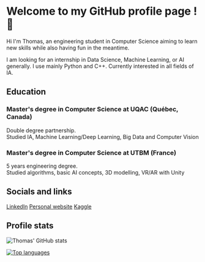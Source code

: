 # Welcome to my GitHub profile page ! 👋

Hi I'm Thomas, an engineering student in Computer Science aiming to learn new skills while also having fun in the meantime.

I am looking for an internship in Data Science, Machine Learning, or AI generally.
I use mainly Python and C++. Currently interested in all fields of IA.

## Education
### Master's degree in Computer Science at UQAC (Québec, Canada)  
Double degree partnership.  
Studied IA, Machine Learning/Deep Learning, Big Data and Computer Vision

### Master's degree in Computer Science at UTBM (France)  
5 years engineering degree.  
Studied algorithms, basic AI concepts, 3D modelling, VR/AR with Unity  

## Socials and links

[LinkedIn](https://www.linkedin.com/in/tsirvent/) [Personal website](https://www.tsirvent.com) [Kaggle](https://www.kaggle.com/thomassirvent)  

## Profile stats

![Thomas' GitHub stats](https://github-readme-stats.vercel.app/api?username=LargeWaffle&show_icons=true&theme=dracula)  
  
[![Top languages](https://github-readme-stats.vercel.app/api/top-langs/?username=LargeWaffle&hide_progress=true)](https://github.com/LargeWaffle/LargeWaffle/)

<!--
**DefrostedWaffle/DefrostedWaffle** is a ✨ _special_ ✨ repository because its `README.md` (this file) appears on your GitHub profile.

